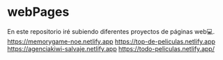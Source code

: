 # webPages
En este repositorio iré subiendo diferentes proyectos de páginas web💻.
https://memorygame-noe.netlify.app
https://top-de-peliculas.netlify.app
https://agenciakiwi-salvaje.netlify.app
https://todo-peliculas.netlify.app/ 
